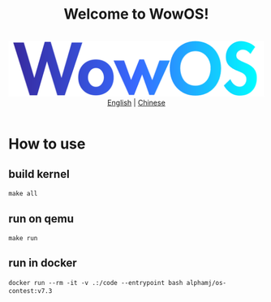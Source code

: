 <div align='center'>
    <h1>Welcome to WowOS!</h1>
    <br>
    <picture>
        <img alt="NexT preview" src="docs/figures/WowOS.png">
    </picture>
    <div>
        <a href='#'>English</a> |
        <a href='docs/figures/Readme_ch.md'>Chinese</a>
        <!-- <div>
            <sub>Licensed under <a href='https://creativecommons.org/licenses/by-sa/4.0'>CC BY-SA 4.0<a/>.</sub>
        </div> -->
    </div>
    <br>
</div>


# How to use

## build kernel

```shell
make all
```

## run on qemu

```shell
make run
```
## run in docker

```shell
docker run --rm -it -v .:/code --entrypoint bash alphamj/os-contest:v7.3
```